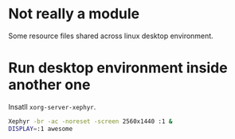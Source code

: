 # Not really a module

Some resource files shared across linux desktop environment.

# Run desktop environment inside another one

Insatll `xorg-server-xephyr`.

```sh
Xephyr -br -ac -noreset -screen 2560x1440 :1 &
DISPLAY=:1 awesome
```
